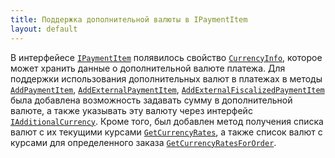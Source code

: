 ```yaml
---
title: Поддержка дополнительной валюты в IPaymentItem
layout: default
---
```


В интерфейесе [`IPaymentItem`](https://iiko.github.io/front.api.sdk/v9/html/T_Resto_Front_Api_Data_Payments_IPaymentItem.htm) полявилось свойство [`CurrencyInfo`](https://iiko.github.io/front.api.sdk/v9/html/P_Resto_Front_Api_Data_Payments_IPaymentItem_CurrencyInfo.htm), которое может хранить данные о дополнительной валюте платежа.
Для поддержки использования дополнительных валют в платежах в методы [`AddPaymentItem`](https://iiko.github.io/front.api.sdk/v9/html/M_Resto_Front_Api_Editors_IEditSession_AddPaymentItem.htm), [`AddExternalPaymentItem`](https://iiko.github.io/front.api.sdk/v9/html/M_Resto_Front_Api_Editors_IEditSession_AddExternalPaymentItem.htm), [`AddExternalFiscalizedPaymentItem`](https://iiko.github.io/front.api.sdk/v9/html/M_Resto_Front_Api_Editors_IEditSession_AddExternalFiscalizedPaymentItem.htm) была добавлена возможность задавать сумму в дополнительной валюте, а также указывать эту валюту через интерфейс [`IAdditionalCurrency`](https://iiko.github.io/front.api.sdk/v9/html/T_Resto_Front_Api_Data_Payments_IAdditionalCurrency.htm).
Кроме того, был добавлен метод получения списка валют с их текущими курсами [`GetCurrencyRates`](https://iiko.github.io/front.api.sdk/v9/html/M_Resto_Front_Api_IOperationService_GetCurrencyRates.htm), а также список валют с курсами для определенного заказа [`GetCurrencyRatesForOrder`](https://iiko.github.io/front.api.sdk/v9/html/M_Resto_Front_Api_IOperationService_GetCurrencyRatesForOrder.htm).
